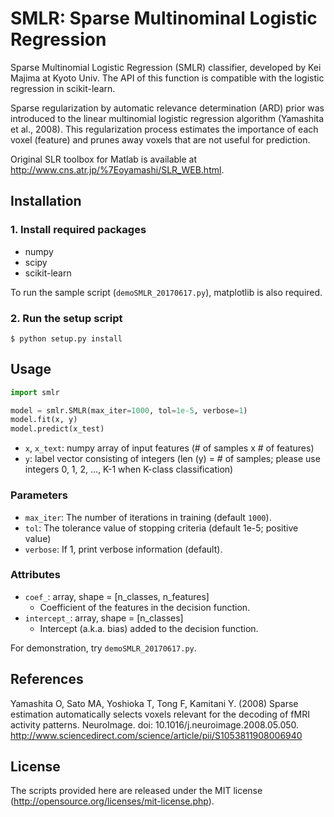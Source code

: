 # SMLR: Sparse Multinominal Logistic Regression

Sparse Multinomial Logistic Regression (SMLR) classifier, developed by Kei Majima at Kyoto Univ.
The API of this function is compatible with the logistic regression in scikit-learn.

Sparse regularization by automatic relevance determination (ARD) prior was introduced to the linear multinomial logistic regression algorithm (Yamashita et al., 2008).
This regularization process estimates the importance of each voxel (feature) and prunes away voxels that are not useful for prediction.

Original SLR toolbox for Matlab is available at <http://www.cns.atr.jp/%7Eoyamashi/SLR_WEB.html>.

## Installation

### 1. Install required packages

- numpy
- scipy
- scikit-learn

To run the sample script (`demoSMLR_20170617.py`), matplotlib is also required.

### 2. Run the setup script

```shell
$ python setup.py install
```

## Usage

``` python
import smlr

model = smlr.SMLR(max_iter=1000, tol=1e-5, verbose=1)
model.fit(x, y)
model.predict(x_test)
```

- `x`, `x_text`: numpy array of input features (# of samples x # of features)
- `y`: label vector consisting of integers (len (y) = # of samples; please use integers 0, 1, 2, ..., K-1 when K-class classification)

### Parameters

- `max_iter`: The number of iterations in training (default `1000`).
- `tol`: The tolerance value of stopping criteria (default 1e-5; positive value)
- `verbose`: If 1, print verbose information (default).

### Attributes

- `coef_`: array, shape = [n_classes, n_features]
    - Coefficient of the features in the decision function.
- `intercept_`: array, shape = [n_classes]
    - Intercept (a.k.a. bias) added to the decision function.

For demonstration, try `demoSMLR_20170617.py`.

## References

Yamashita O, Sato MA, Yoshioka T, Tong F, Kamitani Y. (2008) Sparse estimation automatically selects voxels relevant for the decoding of fMRI activity patterns. NeuroImage. doi: 10.1016/j.neuroimage.2008.05.050. <http://www.sciencedirect.com/science/article/pii/S1053811908006940>

## License

The scripts provided here are released under the MIT license (http://opensource.org/licenses/mit-license.php).
